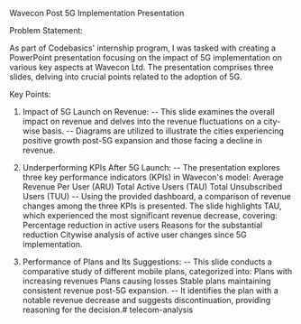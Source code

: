 Wavecon Post 5G Implementation Presentation

Problem Statement:

As part of Codebasics' internship program, I was tasked with creating a PowerPoint presentation focusing on the impact of 5G implementation on various key aspects at Wavecon Ltd. The presentation comprises three slides, delving into crucial points related to the adoption of 5G.

Key Points:

1. Impact of 5G Launch on Revenue:
 -- This slide examines the overall impact on revenue and delves into the revenue fluctuations on a city-wise basis.
 -- Diagrams are utilized to illustrate the cities experiencing positive growth post-5G expansion and those facing a decline in revenue.

2. Underperforming KPIs After 5G Launch:
 -- The presentation explores three key performance indicators (KPIs) in Wavecon's model:
 Average Revenue Per User (ARU)
 Total Active Users (TAU)
 Total Unsubscribed Users (TUU)
 -- Using the provided dashboard, a comparison of revenue changes among the three KPIs is presented. The slide highlights TAU, which experienced the most significant revenue decrease, covering:
 Percentage reduction in active users
 Reasons for the substantial reduction
 Citywise analysis of active user changes since 5G implementation.

3. Performance of Plans and Its Suggestions:
 -- This slide conducts a comparative study of different mobile plans, categorized into:
 Plans with increasing revenues
 Plans causing losses
 Stable plans maintaining consistent revenue post-5G expansion.
 -- It identifies the plan with a notable revenue decrease and suggests discontinuation, providing reasoning for the decision.# telecom-analysis

